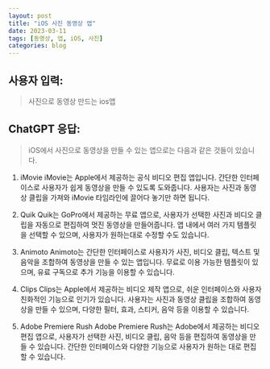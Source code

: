 ```yaml
---
layout: post
title: "iOS 사진 동영상 앱"
date: 2023-03-11
tags: [동영상, 앱, iOS, 사진]
categories: blog
---
```


## 사용자 입력:
> 사진으로 동영상 만드는 ios앱

## ChatGPT 응답:
> iOS에서 사진으로 동영상을 만들 수 있는 앱으로는 다음과 같은 것들이 있습니다.

1. iMovie
iMovie는 Apple에서 제공하는 공식 비디오 편집 앱입니다. 간단한 인터페이스로 사용자가 쉽게 동영상을 만들 수 있도록 도와줍니다. 사용자는 사진과 동영상 클립을 가져와 iMovie 타임라인에 끌어다 놓기만 하면 됩니다.

2. Quik
Quik는 GoPro에서 제공하는 무료 앱으로, 사용자가 선택한 사진과 비디오 클립을 자동으로 편집하여 멋진 동영상을 만들어줍니다. 앱 내에서 여러 가지 템플릿을 선택할 수 있으며, 사용자가 원하는대로 수정할 수도 있습니다.

3. Animoto
Animoto는 간단한 인터페이스로 사용자가 사진, 비디오 클립, 텍스트 및 음악을 조합하여 동영상을 만들 수 있는 앱입니다. 무료로 이용 가능한 템플릿이 있으며, 유료 구독으로 추가 기능을 이용할 수 있습니다.

4. Clips
Clips는 Apple에서 제공하는 비디오 제작 앱으로, 쉬운 인터페이스와 사용자 친화적인 기능으로 인기가 있습니다. 사용자는 사진과 동영상 클립을 조합하여 동영상을 만들 수 있으며, 다양한 필터, 효과, 스티커, 음악 등을 이용할 수 있습니다.

5. Adobe Premiere Rush
Adobe Premiere Rush는 Adobe에서 제공하는 비디오 편집 앱으로, 사용자가 선택한 사진, 비디오 클립, 음악 등을 편집하여 동영상을 만들 수 있습니다. 간단한 인터페이스와 다양한 기능으로 사용자가 원하는 대로 편집할 수 있습니다.

